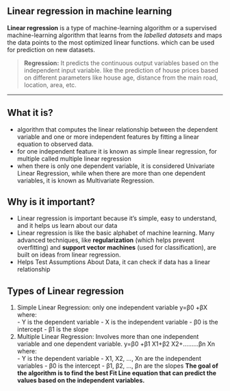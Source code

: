 ## Linear regression in machine learning

**Linear regression** is a type of machine-learning algorithm or 
a supervised machine-learning algorithm that learns from the *labelled datasets* 
and maps the data points to the most optimized linear functions. 
which can be used for prediction on new datasets. 

>**Regression:** It predicts the continuous output variables based on the independent input variable. like the prediction of house prices based on different parameters like house age, distance from the main road, location, area, etc.

---
## What it is?
 - algorithm that computes the linear relationship between the dependent variable and one or more independent features by fitting a linear equation to observed data.
 - for one independent feature it is known as simple linear regression, for multiple called multiple linear regression
 - when there is only one dependent variable, it is considered Univariate Linear Regression, while when there are more than one dependent variables, it is known as Multivariate Regression.
 

## Why is it important?
 - Linear regression is important because it’s simple, easy to understand, and it helps us learn about our data 
 - Linear regression is like the basic alphabet of machine learning. Many advanced techniques, like **regularization** (which helps prevent overfitting) and **support vector machines** (used for classification), are built on ideas from linear regression.
 - Helps Test Assumptions About Data, it can check if data has a linear relationship
 
## Types of Linear regression

 1. Simple Linear Regression: only one independent variable y=β0 +βX<br>
 	where:<br>
		- Y is the dependent variable
		- X is the independent variable
		- β0 is the intercept
		- β1 is the slope
 2. Multiple Linear Regression: Involves more than one independent variable and one dependent variable.
    y=β0 +β1 X1+β2 X2+………βn Xn<br>
	where:<br>
		- Y is the dependent variable
		- X1, X2, …, Xn are the independent variables
		- β0 is the intercept
		- β1, β2, …, βn are the slopes
**The goal of the algorithm is to find the best Fit Line equation that can predict the values based on the independent variables.**
